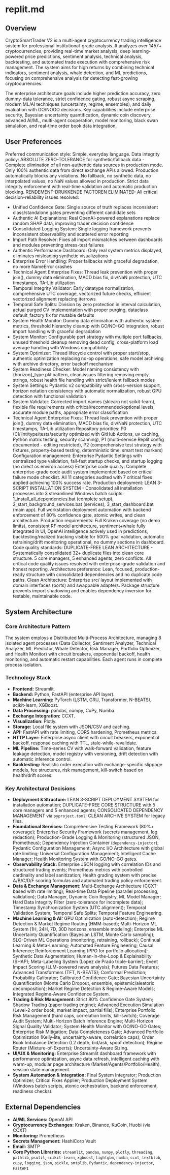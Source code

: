 # replit.md

## Overview
CryptoSmartTrader V2 is a multi-agent cryptocurrency trading intelligence system for professional institutional-grade analysis. It analyzes over 1457+ cryptocurrencies, providing real-time market analysis, deep learning-powered price predictions, sentiment analysis, technical analysis, backtesting, and automated trade execution with comprehensive risk management. The system aims for high returns by combining technical indicators, sentiment analysis, whale detection, and ML predictions, focusing on comprehensive analysis for detecting fast-growing cryptocurrencies.

The enterprise architecture goals include higher prediction accuracy, zero dummy-data tolerance, strict confidence gating, robust async scraping, modern ML/AI techniques (uncertainty, regime, ensembles), and daily evaluation with GO/NOGO decisions. Key capabilities include enterprise security, Bayesian uncertainty quantification, dynamic coin discovery, advanced AI/ML, multi-agent cooperation, model monitoring, black swan simulation, and real-time order book data integration.

## User Preferences
Preferred communication style: Simple, everyday language.
Data integrity policy: ABSOLUTE ZERO-TOLERANCE for synthetic/fallback data - Complete elimination of all non-authentic data sources in production mode. Only 100% authentic data from direct exchange APIs allowed. Production automatically blocks any violations. No fallback, no synthetic data, no interpolated values, no NaN values allowed in production. Strict data integrity enforcement with real-time validation and automatic production blocking.
RENDEMENT-DRUKKENDE FACTOREN ELIMINATED: All critical decision-reliability issues resolved:
- Unified Confidence Gate: Single source of truth replaces inconsistent class/standalone gates preventing different candidate sets
- Authentic AI Explanations: Real OpenAI-powered explanations replace random SHAP data, improving trader decision confidence
- Consolidated Logging System: Single logging framework prevents inconsistent observability and scattered error reporting
- Import Path Resolver: Fixes all import mismatches between dashboards and modules preventing stress-test failures
- Authentic Performance Dashboard: Only real system metrics displayed, eliminates misleading synthetic visualizations
- Enterprise Error Handling: Proper fallbacks with graceful degradation, no more NameError crashes
- Technical Agent Enterprise Fixes: Thread leak prevention with proper join(), dummy data elimination, MACD bias fix, div/NaN protection, UTC timestamps, TA-Lib utilization
- Temporal Integrity Validator: Early datatype normalization, comprehensive UTC coverage, vectorized future checks, efficient vectorized alignment replacing iterrows
- Temporal Safe Splits: Division by zero protection in interval calculation, actual purged CV implementation with proper purging, dataclass default_factory fix for mutable defaults
- System Health Monitor: Dummy data elimination with authentic system metrics, threshold hierarchy cleanup with GO/NO-GO integration, robust import handling with graceful degradation
- System Monitor: Configurable port strategy with multiple port fallbacks, unused threshold cleanup removing dead config, cross-platform load average handling with Windows compatibility
- System Optimizer: Thread lifecycle control with proper start/stop, authentic optimization replacing no-op operations, safe model archiving with archive directory, error backoff mechanism
- System Readiness Checker: Model naming consistency with {horizon}_type.pkl pattern, clean issues filtering removing empty strings, robust health file handling with strict/lenient fallback modes
- System Settings: Pydantic v2 compatibility with cross-version support, horizon notation consistency with automatic normalization, robust GPU detection with functional validation
- System Validator: Corrected import names (sklearn not scikit-learn), flexible file requirements with critical/recommended/optional levels, accurate module paths, appropriate error classification
- Technical Agent Enterprise Fixes: Thread leak prevention with proper join(), dummy data elimination, MACD bias fix, div/NaN protection, UTC timestamps, TA-Lib utilization
Repository priorities: P0 (CI/lint/type/tests/security optimized with GitHub Actions, uv caching, Python matrix testing, security scanning), P1 (multi-service Replit config documented - editing restricted), P2 (comprehensive test strategy with fixtures, property-based testing, deterministic time, smart test markers)
Configuration management: Enterprise Pydantic Settings with centralized type validation, fail-fast startup checks, and startup logging (no direct os.environ access)
Enterprise code quality: Complete enterprise-grade code audit system implemented based on critical failure mode checklist. All 11 categories audited with 7 critical fixes applied achieving 100% success rate.
Production deployment: LEAN 3-SCRIPT INSTALLATION SYSTEM - Consolidated all installation processes into 3 streamlined Windows batch scripts: 1_install_all_dependencies.bat (complete setup), 2_start_background_services.bat (services), 3_start_dashboard.bat (main app). Full workstation deployment automation with backend enforcement of 80% confidence gate, atomic writes, and clean architecture.
Production requirements: Full Kraken coverage (no demo limits), consistent RF model architecture, sentiment+whale fully integrated in UI, OpenAI intelligence actively used in predictions, backtesting/realized tracking visible for 500% goal validation, automatic retraining/drift monitoring operational, no dummy sections in dashboard.
Code quality standards: DUPLICATE-FREE LEAN ARCHITECTURE - Systematically consolidated 32+ duplicate files into clean core structure. 5 core managers, 5 enhanced agents, zero conflicts. All critical code quality issues resolved with enterprise-grade validation and honest reporting.
Architecture preference: Lean, focused, production-ready structure with consolidated dependencies and no duplicate code paths.
Clean Architecture: Enterprise src/ layout implemented with domain interfaces (ports) and swappable adapters. Package structure prevents import shadowing and enables dependency inversion for testable, maintainable code.

## System Architecture

### Core Architecture Pattern
The system employs a Distributed Multi-Process Architecture, managing 8 isolated agent processes (Data Collector, Sentiment Analyzer, Technical Analyzer, ML Predictor, Whale Detector, Risk Manager, Portfolio Optimizer, and Health Monitor) with circuit breakers, exponential backoff, health monitoring, and automatic restart capabilities. Each agent runs in complete process isolation.

### Technology Stack
- **Frontend:** Streamlit.
- **Backend:** Python, FastAPI (enterprise API layer).
- **Machine Learning:** PyTorch (LSTM, GRU, Transformer, N-BEATS), scikit-learn, XGBoost.
- **Data Processing:** pandas, numpy, CuPy, Numba.
- **Exchange Integration:** CCXT.
- **Visualization:** Plotly.
- **Storage:** Local file system with JSON/CSV and caching.
- **API:** FastAPI with rate limiting, CORS hardening, Prometheus metrics.
- **HTTP Layer:** Enterprise async client with circuit breakers, exponential backoff, response caching with TTL, stale-while-revalidate.
- **ML Pipeline:** Time-series CV with walk-forward validation, feature leakage detection, model registry with versioning, drift detection with automatic inference control.
- **Backtesting:** Realistic order execution with exchange-specific slippage models, fee structures, risk management, kill-switch based on health/drift scores.

### Key Architectural Decisions
- **Deployment & Structure:** LEAN 3-SCRIPT DEPLOYMENT SYSTEM for installation automation; DUPLICATE-FREE CORE STRUCTURE with 5 core managers and 5 enhanced agents; CONSOLIDATED DEPENDENCY MANAGEMENT via `pyproject.toml`; CLEAN ARCHIVE SYSTEM for legacy files.
- **Foundational Services:** Comprehensive Testing Framework (80%+ coverage); Enterprise Security Framework (secrets management, log redaction); Production-Grade Logging & Monitoring (structured JSON, Prometheus); Dependency Injection Container (`dependency-injector`); Pydantic Configuration Management; Async I/O Architecture with global rate limiting; Universal Configuration Management; Intelligent Cache Manager; Health Monitoring System with GO/NO-GO gates.
- **Observability Stack:** Enterprise JSON logging with correlation IDs and structured trading events; Prometheus metrics with controlled cardinality and label sanitization; Health grading system with precise A/B/C/D/F scoring formulas and automated trading policy enforcement.
- **Data & Exchange Management:** Multi-Exchange Architecture (CCXT-based with rate limiting); Real-time Data Pipeline (parallel processing, validation); Data Manager, Dynamic Coin Registry, ML Model Manager; Hard Data Integrity Filter (zero-tolerance for incomplete data); Timestamp Synchronization System (UTC alignment); Temporal Validation System; Temporal Safe Splits; Temporal Feature Engineering.
- **Machine Learning & AI:** GPU Optimization (auto-detection); Regime Detection & Market Regime Routing (HMM-based); Multi-Horizon ML System (1H, 24H, 7D, 30D horizons, ensemble modeling); Enterprise ML Uncertainty Quantification (Bayesian LSTM, Monte Carlo sampling); SLO-Driven ML Operations (monitoring, retraining, rollback); Continual Learning & Meta-Learning; Automated Feature Engineering; Causal Inference; Reinforcement Learning (PPO for portfolio allocation); Synthetic Data Augmentation; Human-in-the-Loop & Explainability (SHAP); Meta-Labeling System (Lopez de Prado triple-barrier); Event Impact Scoring (LLM-powered news analysis); Futures Data Features; Advanced Transformers (TFT, N-BEATS); Conformal Prediction; Probability Calibrator; Calibrated Confidence Gate; Bayesian Uncertainty Quantification (Monte Carlo Dropout, ensemble, epistemic/aleatoric decomposition); Market Regime Detection & Regime-Aware Models; Integrated Regime-Aware Confidence System.
- **Trading & Risk Management:** Strict 80% Confidence Gate System; Shadow Trading (paper trading engine); Advanced Execution Simulation (Level-2 order book, market impact, partial fills); Enterprise Portfolio Risk Management (hard caps, correlation limits, kill-switch); Coverage Audit System; Multi-Horizon Batch Inference Engine; Multi-Horizon Signal Quality Validator; System Health Monitor with GO/NO-GO Gates; Enterprise Risk Mitigation; Data Completeness Gate; Advanced Portfolio Optimization (Kelly-lite, uncertainty-aware, correlation caps); Order Book Imbalance Detection (L2 depth, bid/ask, spoof detection); Regime Router (Mixture-of-Experts); Uncertainty-Aware Sizing.
- **UI/UX & Monitoring:** Enterprise Streamlit dashboard framework with performance optimization, async data refresh, intelligent caching with warm-up, modular page architecture (Market/Agents/Portfolio/Health), session state management.
- **System Automation & Integration:** Final System Integrator; Production Optimizer; Critical Fixes Applier; Production Deployment System (Windows batch scripts, atomic orchestration, backend enforcement, readiness checks).

## External Dependencies

- **AI/ML Services:** OpenAI API
- **Cryptocurrency Exchanges:** Kraken, Binance, KuCoin, Huobi (via CCXT)
- **Monitoring:** Prometheus
- **Secrets Management:** HashiCorp Vault
- **Email:** SMTP
- **Core Python Libraries:** `streamlit`, `pandas`, `numpy`, `plotly`, `threading`, `pathlib`, `psutil`, `scikit-learn`, `xgboost`, `lightgbm`, `numba`, `ccxt`, `textblob`, `cupy`, `logging`, `json`, `pickle`, `smtplib`, `Pydantic`, `dependency-injector`, `FastAPI`